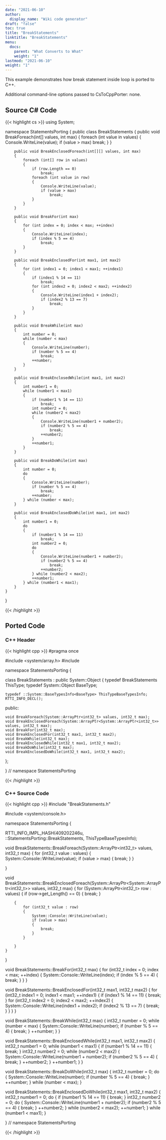 ```yaml
---
date: "2021-06-10"
author:
  display_name: "Wiki code generator"
draft: "false"
toc: true
title: "BreakStatements"
linktitle: "BreakStatements"
menu:
  docs:
    parent: "What Converts to What"
    weight: "1"
lastmod: "2021-06-10"
weight: "1"
---
```


This example demonstrates how break statement inside loop is ported to C++.

Additional command-line options passed to CsToCppPorter: none.

## Source C# Code ##

{{< highlight cs >}}
using System;

namespace StatementsPorting
{
    public class BreakStatements
    {
        public void BreakForeach(int[] values, int max)
        {
            foreach (int value in values)
            {
                Console.WriteLine(value);
                if (value > max)
                    break;
            }
        }

        public void BreakEnclosedForeach(int[][] values, int max)
        {
            foreach (int[] row in values)
            {
                if (row.Length == 0)
                    break;
                foreach (int value in row)
                {
                    Console.WriteLine(value);
                    if (value > max)
                        break;
                }
            }
        }

        public void BreakFor(int max)
        {
            for (int index = 0; index < max; ++index)
            {
                Console.WriteLine(index);
                if (index % 5 == 4)
                    break;
            }
        }

        public void BreakEnclosedFor(int max1, int max2)
        {
            for (int index1 = 0; index1 < max1; ++index1)
            {
                if (index1 % 14 == 11)
                    break;
                for (int index2 = 0; index2 < max2; ++index2)
                {
                    Console.WriteLine(index1 + index2);
                    if (index2 % 13 == 7)
                        break;
                }
            }
        }

        public void BreakWhile(int max)
        {
            int number = 0;
            while (number < max)
            {
                Console.WriteLine(number);
                if (number % 5 == 4)
                    break;
                ++number;
            }
        }

        public void BreakEnclosedWhile(int max1, int max2)
        {
            int number1 = 0;
            while (number1 < max1)
            {
                if (number1 % 14 == 11)
                    break;
                int number2 = 0;
                while (number2 < max2)
                {
                    Console.WriteLine(number1 + number2);
                    if (number2 % 5 == 4)
                        break;
                    ++number2;
                }
                ++number1;
            }
        }

        public void BreakDoWhile(int max)
        {
            int number = 0;
            do
            {
                Console.WriteLine(number);
                if (number % 5 == 4)
                    break;
                ++number;
            } while (number < max);
        }

        public void BreakEnclosedDoWhile(int max1, int max2)
        {
            int number1 = 0;
            do
            {
                if (number1 % 14 == 11)
                    break;
                int number2 = 0;
                do
                {
                    Console.WriteLine(number1 + number2);
                    if (number2 % 5 == 4)
                        break;
                    ++number2;
                } while (number2 < max2);
                ++number1;
            } while (number1 < max1);
        }
    }
}

{{< /highlight >}}

## Ported Code ##

### C++ Header ###

{{< highlight cpp >}}
#pragma once

#include <system/array.h>
#include <cstdint>

namespace StatementsPorting {

class BreakStatements : public System::Object
{
    typedef BreakStatements ThisType;
    typedef System::Object BaseType;
    
    typedef ::System::BaseTypesInfo<BaseType> ThisTypeBaseTypesInfo;
    RTTI_INFO_DECL();
    
public:

    void BreakForeach(System::ArrayPtr<int32_t> values, int32_t max);
    void BreakEnclosedForeach(System::ArrayPtr<System::ArrayPtr<int32_t>> values, int32_t max);
    void BreakFor(int32_t max);
    void BreakEnclosedFor(int32_t max1, int32_t max2);
    void BreakWhile(int32_t max);
    void BreakEnclosedWhile(int32_t max1, int32_t max2);
    void BreakDoWhile(int32_t max);
    void BreakEnclosedDoWhile(int32_t max1, int32_t max2);
    
};

} // namespace StatementsPorting



{{< /highlight >}}

### C++ Source Code ###

{{< highlight cpp >}}
#include "BreakStatements.h"

#include <system/console.h>

namespace StatementsPorting {

RTTI_INFO_IMPL_HASH(409202246u, ::StatementsPorting::BreakStatements, ThisTypeBaseTypesInfo);

void BreakStatements::BreakForeach(System::ArrayPtr<int32_t> values, int32_t max)
{
    for (int32_t value : values)
    {
        System::Console::WriteLine(value);
        if (value > max)
        {
            break;
        }
    }
    
}

void BreakStatements::BreakEnclosedForeach(System::ArrayPtr<System::ArrayPtr<int32_t>> values, int32_t max)
{
    for (System::ArrayPtr<int32_t> row : values)
    {
        if (row->get_Length() == 0)
        {
            break;
        }
        
        {
            for (int32_t value : row)
            {
                System::Console::WriteLine(value);
                if (value > max)
                {
                    break;
                }
            }
            
        }
    }
    
}

void BreakStatements::BreakFor(int32_t max)
{
    for (int32_t index = 0; index < max; ++index)
    {
        System::Console::WriteLine(index);
        if (index % 5 == 4)
        {
            break;
        }
    }
}

void BreakStatements::BreakEnclosedFor(int32_t max1, int32_t max2)
{
    for (int32_t index1 = 0; index1 < max1; ++index1)
    {
        if (index1 % 14 == 11)
        {
            break;
        }
        for (int32_t index2 = 0; index2 < max2; ++index2)
        {
            System::Console::WriteLine(index1 + index2);
            if (index2 % 13 == 7)
            {
                break;
            }
        }
    }
}

void BreakStatements::BreakWhile(int32_t max)
{
    int32_t number = 0;
    while (number < max)
    {
        System::Console::WriteLine(number);
        if (number % 5 == 4)
        {
            break;
        }
        ++number;
    }
}

void BreakStatements::BreakEnclosedWhile(int32_t max1, int32_t max2)
{
    int32_t number1 = 0;
    while (number1 < max1)
    {
        if (number1 % 14 == 11)
        {
            break;
        }
        int32_t number2 = 0;
        while (number2 < max2)
        {
            System::Console::WriteLine(number1 + number2);
            if (number2 % 5 == 4)
            {
                break;
            }
            ++number2;
        }
        ++number1;
    }
}

void BreakStatements::BreakDoWhile(int32_t max)
{
    int32_t number = 0;
    do
    {
        System::Console::WriteLine(number);
        if (number % 5 == 4)
        {
            break;
        }
        ++number;
    } while (number < max);
}

void BreakStatements::BreakEnclosedDoWhile(int32_t max1, int32_t max2)
{
    int32_t number1 = 0;
    do
    {
        if (number1 % 14 == 11)
        {
            break;
        }
        int32_t number2 = 0;
        do
        {
            System::Console::WriteLine(number1 + number2);
            if (number2 % 5 == 4)
            {
                break;
            }
            ++number2;
        } while (number2 < max2);
        ++number1;
    } while (number1 < max1);
}

} // namespace StatementsPorting

{{< /highlight >}}
